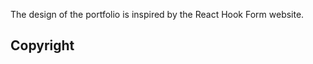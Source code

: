The design of the portfolio is inspired by the React Hook Form website.

## Copyright

<!-- <a href="https://www.flaticon.com/free-icons/craft" title="craft icons">Craft icons created by Freepik - Flaticon</a>


<a href="https://www.flaticon.com/free-icons/garden" title="garden icons">Garden icons created by Freepik - Flaticon</a> -->
